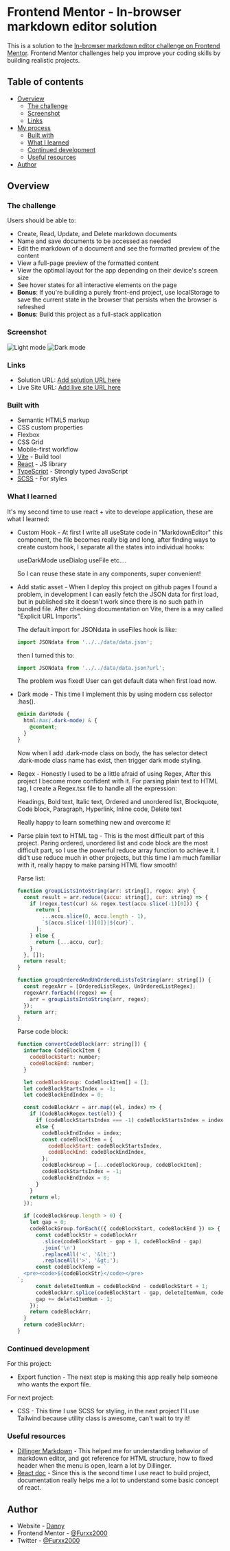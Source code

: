 # Frontend Mentor - In-browser markdown editor solution

This is a solution to the [In-browser markdown editor challenge on Frontend Mentor](https://www.frontendmentor.io/challenges/inbrowser-markdown-editor-r16TrrQX9). Frontend Mentor challenges help you improve your coding skills by building realistic projects.

## Table of contents

- [Overview](#overview)
  - [The challenge](#the-challenge)
  - [Screenshot](#screenshot)
  - [Links](#links)
- [My process](#my-process)
  - [Built with](#built-with)
  - [What I learned](#what-i-learned)
  - [Continued development](#continued-development)
  - [Useful resources](#useful-resources)
- [Author](#author)

## Overview

### The challenge

Users should be able to:

- Create, Read, Update, and Delete markdown documents
- Name and save documents to be accessed as needed
- Edit the markdown of a document and see the formatted preview of the content
- View a full-page preview of the formatted content
- View the optimal layout for the app depending on their device's screen size
- See hover states for all interactive elements on the page
- **Bonus**: If you're building a purely front-end project, use localStorage to save the current state in the browser that persists when the browser is refreshed
- **Bonus**: Build this project as a full-stack application

### Screenshot

![Light mode](./src/assets/Light%20mode.png)
![Dark mode](./src//assets/Dark%20mode.png)

### Links

- Solution URL: [Add solution URL here](https://github.com/Furxx2000/In-browser-markdown-editor)
- Live Site URL: [Add live site URL here](https://furxx2000.github.io/In-browser-markdown-editor/)

### Built with

- Semantic HTML5 markup
- CSS custom properties
- Flexbox
- CSS Grid
- Mobile-first workflow
- [Vite](https://vitejs.dev/) - Build tool
- [React](https://reactjs.org/) - JS library
- [TypeScript](https://www.typescriptlang.org/) - Strongly typed JavaScript
- [SCSS](https://sass-lang.com/) - For styles

### What I learned

It's my second time to use react + vite to develope application, these are what I learned:

- Custom Hook - At first I write all useState code in "MarkdownEditor" this component, the file becomes really big and long,
  after finding ways to create custom hook, I separate all the states into individual hooks:

  useDarkMode
  useDialog
  useFile
  etc....

  So I can reuse these state in any components, super convenient!

- Add static asset - When I deploy this project on github pages I found a problem,
  in development I can easily fetch the JSON data for first load, but in published site it doesn't work since there is no such path in bundled file.
  After checking documentation on Vite, there is a way called "Explicit URL Imports".

  The default import for JSONdata in useFiles hook is like:

  ```js
  import JSONdata from '../../data/data.json';
  ```

  then I turned this to:

  ```js
  import JSONdata from '../../data/data.json?url';
  ```

  The problem was fixed! User can get default data when first load now.

- Dark mode - This time I implement this by using modern css selector :has().

  ```css
  @mixin darkMode {
    html:has(.dark-mode) & {
      @content;
    }
  }
  ```

  Now when I add .dark-mode class on body, the has selector detect .dark-mode class name has exist, then trigger dark mode styling.

- Regex - Honestly I used to be a little afraid of using Regex, After this project I become more confident with it.
  For parsing plain text to HTML tag, I create a Regex.tsx file to handle all the expression:

  Headings,
  Bold text,
  Italic text,
  Ordered and unordered list,
  Blockquote,
  Code block,
  Paragraph,
  Hyperlink,
  Inline code,
  Delete text

  Really happy to learn something new and overcome it!

- Parse plain text to HTML tag - This is the most difficult part of this project. Paring ordered, unordered list and code block are the most difficult
  part, so I use the powerful reduce array function to achieve it.
  I did't use reduce much in other projects, but this time I am much familiar with it, really happy to make parsing HTML flow smooth!

  Parse list:

  ```js
  function groupListsIntoString(arr: string[], regex: any) {
    const result = arr.reduce((accu: string[], cur: string) => {
      if (regex.test(cur) && regex.test(accu.slice(-1)[0])) {
        return [
          ...accu.slice(0, accu.length - 1),
          `${accu.slice(-1)[0]}|${cur}`,
        ];
      } else {
        return [...accu, cur];
      }
    }, []);
    return result;
  }

  function groupOrderedAndUnOrderedListsToString(arr: string[]) {
    const regexArr = [OrderedListRegex, UnOrderedListRegex];
    regexArr.forEach((regex) => {
      arr = groupListsIntoString(arr, regex);
    });
    return arr;
  }
  ```

  Parse code block:

  ```js
  function convertCodeBlock(arr: string[]) {
    interface CodeBlockItem {
      codeBlockStart: number;
      codeBlockEnd: number;
    }

    let codeBlockGroup: CodeBlockItem[] = [];
    let codeBlockStartsIndex = -1;
    let codeBlockEndIndex = 0;

    const codeBlockArr = arr.map((el, index) => {
      if (CodeBlockRegex.test(el)) {
        if (codeBlockStartsIndex === -1) codeBlockStartsIndex = index;
        else {
          codeBlockEndIndex = index;
          const codeBlockItem = {
            codeBlockStart: codeBlockStartsIndex,
            codeBlockEnd: codeBlockEndIndex,
          };
          codeBlockGroup = [...codeBlockGroup, codeBlockItem];
          codeBlockStartsIndex = -1;
          codeBlockEndIndex = 0;
        }
      }
      return el;
    });

    if (codeBlockGroup.length > 0) {
      let gap = 0;
      codeBlockGroup.forEach(({ codeBlockStart, codeBlockEnd }) => {
        const codeBlockStr = codeBlockArr
          .slice(codeBlockStart - gap + 1, codeBlockEnd - gap)
          .join('\n')
          .replaceAll('<', '&lt;')
          .replaceAll('>', '&gt;');
        const codeBlockTemp = `
    <pre><code>${codeBlockStr}</code></pre>
  `;
        const deleteItemNum = codeBlockEnd - codeBlockStart + 1;
        codeBlockArr.splice(codeBlockStart - gap, deleteItemNum, codeBlockTemp);
        gap += deleteItemNum - 1;
      });
      return codeBlockArr;
    }
    return codeBlockArr;
  }
  ```

### Continued development

For this project:

- Export function - The next step is making this app really help someone who wants the export file.

For next project:

- CSS - This time I use SCSS for styling, in the next project I'll use Tailwind because utility class is awesome, can't wait to try it!

### Useful resources

- [Dillinger Markdown](https://dillinger.io/) - This helped me for understanding behavior of markdown editor, and got reference for HTML structure, how to fixed header when the menu is open, learn a lot by Dillinger.
- [React doc](https://reactjs.org/docs/getting-started.html) - Since this is the second time I use react to build project, documentation really helps me a lot to understand some basic concept of react.

## Author

- Website - [Danny]()
- Frontend Mentor - [@Furxx2000](https://www.frontendmentor.io/profile/Furxx2000)
- Twitter - [@Furxx2000](https://www.twitter.com/Furxx2000)
